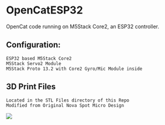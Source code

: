 # OpenCatESP32

OpenCat code running on M5Stack Core2, an ESP32 controller. 


## Configuration:
```
ESP32 based M5Stack Core2
M5Stack Servo2 Module
M5Stack Proto 13.2 with Core2 Gyro/Mic Module inside
```
## 3D Print Files
```
Located in the STL Files directory of this Repo
Modified from Original Nova Spot Micro Design
```

<img src="./Images/NovaWalk.gif"/>


